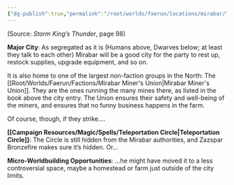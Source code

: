 ```yaml
---
{"dg-publish":true,"permalink":"/root/worlds/faerun/locations/mirabar/"}
---
```



(Source: *Storm King’s Thunder*, page 98)

**Major City**: As segregated as it is (Humans above, Dwarves below; at least they talk to each other) Mirabar will be a good city for the party to rest up, restock supplies, upgrade equipment, and so on.

It is also home to one of the largest non-faction groups in the North: The [[Root/Worlds/Faerun/Factions/Mirabar Miner's Union\|Mirabar Miner's Union]]. They are the ones running the many mines there, as listed in the book above the city entry. The Union ensures their safety and well-being of the miners, and ensures that no funny business happens in the farm.

Of course, though, if they strike….

**[[Campaign Resources/Magic/Spells/Teleportation Circle\|Teleportation Circle]]:** The Circle is still hidden from the Mirabar authorities, and Zazspar Bronzefire makes sure it’s hidden. Or…

**Micro-Worldbuilding Opportunities**: …he might have moved it to a less controversial space, maybe a homestead or farm just outside of the city limits.
